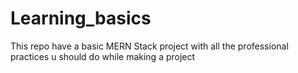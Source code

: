 ﻿# Learning_basics
This repo have a basic MERN Stack project with all the professional practices u should do while making a project
